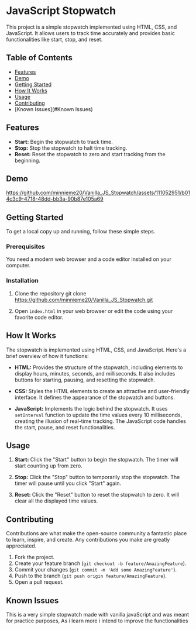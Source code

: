 # JavaScript Stopwatch

This project is a simple stopwatch implemented using HTML, CSS, and JavaScript. It allows users to track time accurately and provides basic functionalities like start, stop, and reset.

## Table of Contents

- [Features](#features)
- [Demo](#demo)
- [Getting Started](#getting-started)
- [How It Works](#how-it-works)
- [Usage](#usage)
- [Contributing](#contributing)
- [Known Issues](#Known Issues)

## Features

- **Start:** Begin the stopwatch to track time.
- **Stop:** Stop the stopwatch to halt time tracking.
- **Reset:** Reset the stopwatch to zero and start tracking from the beginning.

## Demo

https://github.com/minnieme20/Vanilla_JS_Stopwatch/assets/111052951/b014c3c9-4718-48dd-bb3a-90b87e105a69

## Getting Started

To get a local copy up and running, follow these simple steps.

### Prerequisites

You need a modern web browser and a code editor installed on your computer.

### Installation

1. Clone the repository
   git clone https://github.com/minnieme20/Vanilla_JS_Stopwatch.git

2. Open `index.html` in your web browser or edit the code using your favorite code editor.

## How It Works

The stopwatch is implemented using HTML, CSS, and JavaScript. Here's a brief overview of how it functions:

- **HTML:** Provides the structure of the stopwatch, including elements to display hours, minutes, seconds, and milliseconds. It also includes buttons for starting, pausing, and resetting the stopwatch.

- **CSS:** Styles the HTML elements to create an attractive and user-friendly interface. It defines the appearance of the stopwatch and buttons.

- **JavaScript:** Implements the logic behind the stopwatch. It uses `setInterval` function to update the time values every 10 milliseconds, creating the illusion of real-time tracking. The JavaScript code handles the start, pause, and reset functionalities.

## Usage

1. **Start:** Click the "Start" button to begin the stopwatch. The timer will start counting up from zero.

2. **Stop:** Click the "Stop" button to temporarily stop the stopwatch. The timer will pause until you click "Start" again.

3. **Reset:** Click the "Reset" button to reset the stopwatch to zero. It will clear all the displayed time values.

## Contributing

Contributions are what make the open-source community a fantastic place to learn, inspire, and create. Any contributions you make are greatly appreciated.

1. Fork the project.
2. Create your feature branch (`git checkout -b feature/AmazingFeature`).
3. Commit your changes (`git commit -m 'Add some AmazingFeature'`).
4. Push to the branch (`git push origin feature/AmazingFeature`).
5. Open a pull request.

## Known Issues

This is a very simple stopwatch made with vanilla javaScript and was meant for practice purposes, As i learn more i intend to improve the functionalities
